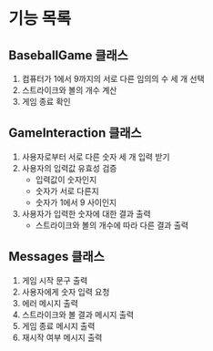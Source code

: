 # 기능 목록

## BaseballGame 클래스

1. 컴퓨터가 1에서 9까지의 서로 다른 임의의 수 세 개 선택
2. 스트라이크와 볼의 개수 계산
3. 게임 종료 확인

## GameInteraction 클래스

1. 사용자로부터 서로 다른 숫자 세 개 입력 받기
2. 사용자의 입력값 유효성 검증
   - 입력값이 숫자인지
   - 숫자가 서로 다른지
   - 숫자가 1에서 9 사이인지
3. 사용자가 입력한 숫자에 대한 결과 출력
   - 스트라이크와 볼의 개수에 따라 다른 결과 출력

## Messages 클래스

1. 게임 시작 문구 출력
2. 사용자에게 숫자 입력 요청
3. 에러 메시지 출력
4. 스트라이크와 볼 결과 메시지 출력
5. 게임 종료 메시지 출력
6. 재시작 여부 메시지 출력
